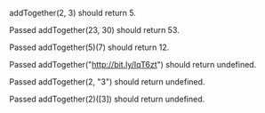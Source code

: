 addTogether(2, 3) should return 5.

Passed
addTogether(23, 30) should return 53.

Passed
addTogether(5)(7) should return 12.

Passed
addTogether("http://bit.ly/IqT6zt") should return undefined.

Passed
addTogether(2, "3") should return undefined.

Passed
addTogether(2)([3]) should return undefined.
